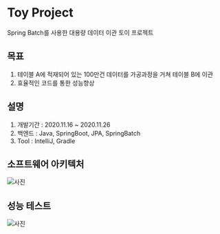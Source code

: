 # Toy Project

Spring Batch를 사용한 대용량 데이터 이관 토이 프로젝트

## 목표

1. 테이블 A에 적재되어 있는 100만건 데이터를 가공과정을 거쳐 테이블 B에 이관
2. 효율적인 코드를 통한 성능향상 

## 설명

1. 개발기간 : 2020.11.16 ~ 2020.11.26
2. 백엔드 : Java, SpringBoot, JPA, SpringBatch
3. Tool : IntelliJ, Gradle

## 소프트웨어 아키텍처

![사진](https://user-images.githubusercontent.com/52563841/100516048-4374a100-31c4-11eb-9ff3-c665dd79ed36.PNG)

## 성능 테스트

![사진](https://user-images.githubusercontent.com/52563841/100516065-6bfc9b00-31c4-11eb-81d1-2be424da4d0c.PNG)
